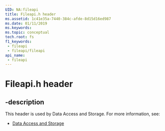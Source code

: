 ```yaml
---
UID: NA:fileapi
title: Fileapi.h header
ms.assetid: 1c41e35a-7440-384c-afde-8d15d16ed987
ms.date: 01/11/2019
ms.keywords: 
ms.topic: conceptual
tech.root: fs
f1_keywords:
 - fileapi
 - fileapi/fileapi
api_name:
 - fileapi
---
```


# Fileapi.h header


## -description

This header is used by Data Access and Storage. For more information, see:

- [Data Access and Storage](../_fs/index.md)

